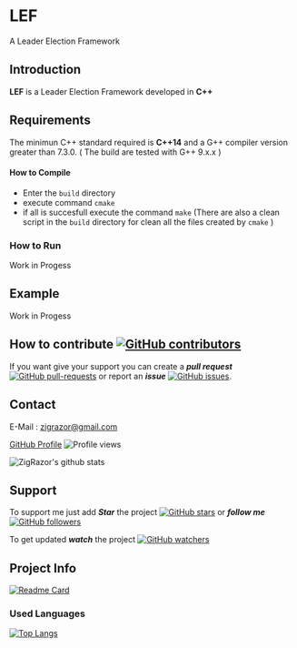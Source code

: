# LEF
A Leader Election Framework

## Introduction
**LEF** is a Leader Election Framework developed in  **C++**

## Requirements
The minimun C++ standard required is **C++14** and a G++ compiler version greater than 7.3.0.
( The build are tested with G++ 9.x.x )

#### How to Compile
-   Enter the `build` directory
-   execute command `cmake `
-   if all is succesfull execute the command `make`
(There are also a clean script in the `build` directory for clean all the files created by `cmake` )

### How to Run
Work in Progess

## Example
Work in Progess

## How to contribute [![GitHub contributors](https://img.shields.io/github/contributors/ZigRazor/LEF.svg)](https://GitHub.com/ZigRazor/LEF/graphs/contributors/)
If you want give your support you can create a ***pull request***   [![GitHub pull-requests](https://img.shields.io/github/issues-pr/ZigRazor/LEF.svg)](https://GitHub.com/ZigRazor/LEF/pull/) or report an ***issue***  [![GitHub issues](https://img.shields.io/github/issues/ZigRazor/LEF.svg)](https://GitHub.com/ZigRazor/LEF/issues/).

## Contact
E-Mail : zigrazor@gmail.com

[GitHub Profile](https://github.com/ZigRazor) ![Profile views](https://gpvc.arturio.dev/ZigRazor)

![ZigRazor's github stats](https://github-readme-stats.vercel.app/api?username=ZigRazor&show_icons=true&theme=tokyonight)

## Support
To support me just add ***Star*** the project  [![GitHub stars](https://img.shields.io/github/stars/ZigRazor/LEF.svg?style=social&label=Star&maxAge=2592000)](https://GitHub.com/ZigRazor/LEF/stargazers/) or ***follow me***  [![GitHub followers](https://img.shields.io/github/followers/ZigRazor.svg?style=social&label=Follow&maxAge=2592000)](https://github.com/ZigRazor?tab=followers)

To get updated ***watch*** the project  [![GitHub watchers](https://img.shields.io/github/watchers/ZigRazor/LEF.svg?style=social&label=Watch&maxAge=2592000)](https://GitHub.com/ZigRazor/LEF/watchers/)

## Project Info

[![Readme Card](https://github-readme-stats.vercel.app/api/pin/?username=ZigRazor&repo=LEF)](https://github.com/ZigRazor/LEF)

### Used Languages
[![Top Langs](https://github-readme-stats.vercel.app/api/top-langs/?username=ZigRazor&layout=compact)](https://github.com/ZigRazor/LEF)


